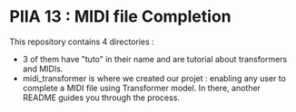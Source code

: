 # PIIA 13 : MIDI file Completion

This repository contains 4 directories : 
- 3 of them have "tuto" in their name and are tutorial about transformers and MIDIs.
- midi_transformer is where we created our projet : enabling any user to complete a MIDI file using Transformer model. In there, another README guides you through the process.
